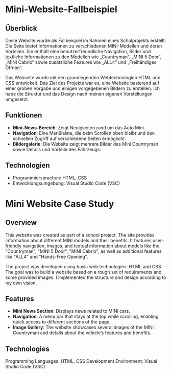 # **Mini-Website-Fallbeispiel**

## **Überblick**

Diese Website wurde als Fallbeispiel im Rahmen eines Schulprojekts erstellt. Die Seite bietet Informationen zu verschiedenen MINI-Modellen und deren Vorteilen. Sie enthält eine benutzerfreundliche Navigation, Bilder und textliche Informationen zu den Modellen wie „Countryman“, „MINI 5 Door“, „MINI Cabrio“ sowie zusätzliche Features wie „ALL4“ und „Freihändiges Öffnen“.

Das Webseite wurde mit den grundlegenden Webtechnologien HTML und CSS entwickelt. Das Ziel des Projekts war es, eine Website basierend auf einer groben Vorgabe und einigen vorgegebenen Bildern zu erstellen. Ich habe die Struktur und das Design nach meinen eigenen Vorstellungen umgesetzt.

## **Funktionen**

- **Mini-News-Bereich**: Zeigt Neuigkeiten rund um das Auto Mini.
- **Navigation**: Eine Menüleiste, die beim Scrollen oben bleibt und den schnellen Zugriff auf verschiedene Seiten ermöglicht.
- **Bildergalerie**: Die Website zeigt mehrere Bilder des Mini Countryman sowie Details und Vorteile des Fahrzeugs.

## **Technologien**

- Programmiersprachen: HTML, CSS
- Entwicklungsumgebung: Visual Studio Code (VSC)


# **Mini Website Case Study**

## **Overview**
This website was created as part of a school project. The site provides information about different MINI models and their benefits. It features user-friendly navigation, images, and textual information about models like the "Countryman", "MINI 5 Door", "MINI Cabrio", as well as additional features like "ALL4" and "Hands-Free Opening".

The project was developed using basic web technologies: HTML and CSS. The goal was to build a website based on a rough set of requirements and some provided images. I implemented the structure and design according to my own vision.

## **Features**

- **Mini News Section**: Displays news related to MINI cars.
- **Navigation**: A menu bar that stays at the top while scrolling, enabling quick access to different sections of the page.
- **Image Gallery**: The website showcases several images of the MINI Countryman and details about the vehicle’s features and benefits.

## **Technologies**

Programming Languages: HTML, CSS
Development Environment: Visual Studio Code (VSC)
